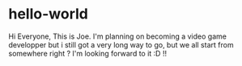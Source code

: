 # hello-world
Hi Everyone, This is Joe.
I'm planning on becoming a video game developper but i still got a very long way to go, but we all start from somewhere right ?
I'm looking forward to it :D !!
